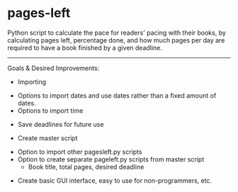# pages-left
Python script to calculate the pace for readers' pacing with their books, by calculating pages left, percentage done, and how much pages per day are required to have a book finished by a given deadline.

-----

Goals & Desired Improvements:

* Importing
- Options to import dates and use dates rather than a fixed amount of dates.
- Options to import time

* Save deadlines for future use
 
* Create master script
- Option to import other pagesleft.py scripts
- Option to create separate pageleft.py scripts from master script
  - Book title, total pages, desired deadline

* Create basic GUI interface, easy to use for non-programmers, etc.
